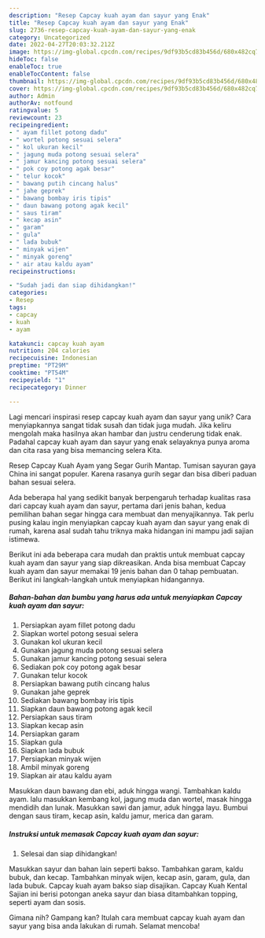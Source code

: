 ```yaml
---
description: "Resep Capcay kuah ayam dan sayur yang Enak"
title: "Resep Capcay kuah ayam dan sayur yang Enak"
slug: 2736-resep-capcay-kuah-ayam-dan-sayur-yang-enak
category: Uncategorized
date: 2022-04-27T20:03:32.212Z
image: https://img-global.cpcdn.com/recipes/9df93b5cd83b456d/680x482cq70/capcay-kuah-ayam-dan-sayur-foto-resep-utama.jpg
hideToc: false
enableToc: true
enableTocContent: false
thumbnail: https://img-global.cpcdn.com/recipes/9df93b5cd83b456d/680x482cq70/capcay-kuah-ayam-dan-sayur-foto-resep-utama.jpg
cover: https://img-global.cpcdn.com/recipes/9df93b5cd83b456d/680x482cq70/capcay-kuah-ayam-dan-sayur-foto-resep-utama.jpg
author: Admin
authorAv: notfound
ratingvalue: 5
reviewcount: 23
recipeingredient:
- " ayam fillet potong dadu"
- " wortel potong sesuai selera"
- " kol ukuran kecil"
- " jagung muda potong sesuai selera"
- " jamur kancing potong sesuai selera"
- " pok coy potong agak besar"
- " telur kocok"
- " bawang putih cincang halus"
- " jahe geprek"
- " bawang bombay iris tipis"
- " daun bawang potong agak kecil"
- " saus tiram"
- " kecap asin"
- " garam"
- " gula"
- " lada bubuk"
- " minyak wijen"
- " minyak goreng"
- " air atau kaldu ayam"
recipeinstructions:

- "Sudah jadi dan siap dihidangkan!"
categories:
- Resep
tags:
- capcay
- kuah
- ayam

katakunci: capcay kuah ayam 
nutrition: 204 calories
recipecuisine: Indonesian
preptime: "PT29M"
cooktime: "PT54M"
recipeyield: "1"
recipecategory: Dinner

---
```





Lagi mencari inspirasi resep capcay kuah ayam dan sayur yang unik? Cara menyiapkannya sangat tidak susah dan tidak juga mudah. Jika keliru mengolah maka hasilnya akan hambar dan justru cenderung tidak enak. Padahal capcay kuah ayam dan sayur yang enak selayaknya punya aroma dan cita rasa yang bisa memancing selera Kita.





Resep Capcay Kuah Ayam yang Segar Gurih Mantap. Tumisan sayuran gaya China ini sangat populer. Karena rasanya gurih segar dan bisa diberi paduan bahan sesuai selera.

Ada beberapa hal yang sedikit banyak berpengaruh terhadap kualitas rasa dari capcay kuah ayam dan sayur, pertama dari jenis bahan, kedua pemilihan bahan segar hingga cara membuat dan menyajikannya. Tak perlu pusing kalau ingin menyiapkan capcay kuah ayam dan sayur yang enak di rumah, karena asal sudah tahu triknya maka hidangan ini mampu jadi sajian istimewa.






Berikut ini ada beberapa cara mudah dan praktis untuk membuat capcay kuah ayam dan sayur yang siap dikreasikan. Anda bisa membuat Capcay kuah ayam dan sayur memakai 19 jenis bahan dan 0 tahap pembuatan. Berikut ini langkah-langkah untuk menyiapkan hidangannya.

<!--inarticleads1-->

##### Bahan-bahan dan bumbu yang harus ada untuk menyiapkan Capcay kuah ayam dan sayur:

1. Persiapkan  ayam fillet potong dadu
1. Siapkan  wortel potong sesuai selera
1. Gunakan  kol ukuran kecil
1. Gunakan  jagung muda potong sesuai selera
1. Gunakan  jamur kancing potong sesuai selera
1. Sediakan  pok coy potong agak besar
1. Gunakan  telur kocok
1. Persiapkan  bawang putih cincang halus
1. Gunakan  jahe geprek
1. Sediakan  bawang bombay iris tipis
1. Siapkan  daun bawang potong agak kecil
1. Persiapkan  saus tiram
1. Siapkan  kecap asin
1. Persiapkan  garam
1. Siapkan  gula
1. Siapkan  lada bubuk
1. Persiapkan  minyak wijen
1. Ambil  minyak goreng
1. Siapkan  air atau kaldu ayam


Masukkan daun bawang dan ebi, aduk hingga wangi. Tambahkan kaldu ayam. lalu masukkan kembang kol, jagung muda dan wortel, masak hingga mendidih dan lunak. Masukkan sawi dan jamur, aduk hingga layu. Bumbui dengan saus tiram, kecap asin, kaldu jamur, merica dan garam. 

<!--inarticleads2-->

##### Instruksi untuk memasak Capcay kuah ayam dan sayur:


1. Selesai dan siap dihidangkan!

Masukkan sayur dan bahan lain seperti bakso. Tambahkan garam, kaldu bubuk, dan kecap. Tambahkan minyak wijen, kecap asin, garam, gula, dan lada bubuk. Capcay kuah ayam bakso siap disajikan. Capcay Kuah Kental Sajian ini berisi potongan aneka sayur dan biasa ditambahkan topping, seperti ayam dan sosis. 

Gimana nih? Gampang kan? Itulah cara membuat capcay kuah ayam dan sayur yang bisa anda lakukan di rumah. Selamat mencoba!
